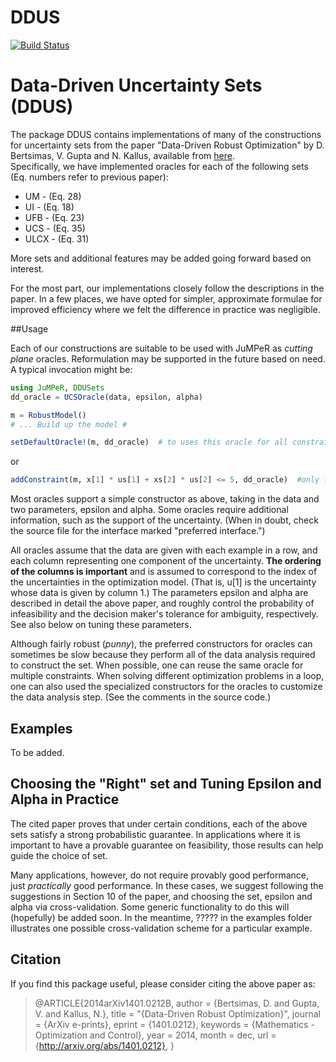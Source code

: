 # DDUS

[![Build Status](https://travis-ci.org/vgupta1/DDUS.jl.svg?branch=master)](https://travis-ci.org/vgupta1/DDUS.jl)

Data-Driven Uncertainty Sets (DDUS)
==========

The package DDUS contains implementations of many of the constructions for uncertainty sets from the paper "Data-Driven Robust Optimization" by D. Bertsimas, V. Gupta and N. Kallus, available from [here](http://arxiv.org/abs/1401.0212).   
Specifically, we have implemented oracles for each of the following sets (Eq. numbers refer to previous paper):
- UM - (Eq. 28) 
- UI - (Eq. 18) 
- UFB - (Eq. 23)
- UCS - (Eq. 35)
- ULCX - (Eq. 31)

More sets and additional features may be added going forward based on interest.  

For the most part, our implementations closely follow the descriptions in the paper.  In a few places, we have opted for simpler, approximate formulae for improved efficiency where we felt the difference in practice was negligible.   

##Usage

Each of our constructions are suitable to be used with JuMPeR as *cutting plane* oracles.  Reformulation may be supported in the future based on need.  A typical invocation might be:

```julia
using JuMPeR, DDUSets
dd_oracle = UCSOracle(data, epsilon, alpha)

m = RobustModel()
# ... Build up the model #

setDefaultOracle!(m, dd_oracle)  # to uses this oracle for all constraints
```

or 
``` julia
addConstraint(m, x[1] * us[1] + xs[2] * us[2] <= 5, dd_oracle)  #only for this one constraint
```

Most oracles support a simple constructor as above, taking in the data and two parameters, epsilon and alpha.  Some oracles require additional information, such as the support of the uncertainty. (When in doubt, check the source file for the interface marked "preferred interface.")  

All oracles assume that the data are given with each example in a row, and each column representing one component of the uncertainty.  **The ordering of the columns is important** and is assumed to correspond to the index of the uncertainties in the optimization model.  (That is, u[1] is the uncertainty whose data is given by column 1.)  The parameters epsilon and alpha are described in detail the above paper, and roughly control the probability of infeasibility and the decision maker's tolerance for ambiguity, respectively.  See also below on tuning these parameters.

Although fairly robust (*punny*), the preferred constructors for oracles can sometimes be slow because they perform all of the data analysis required to construct the set.  When possible, one can reuse the same oracle for multiple constraints.  When solving different optimization problems in a loop, one can also used the specialized constructors for the oracles to customize the data analysis step.  (See the comments in the source code.)

## Examples
To be added.

## Choosing the "Right" set and Tuning Epsilon and Alpha in Practice
The cited paper proves that under certain conditions, each of the above sets satisfy a strong probabilistic guarantee.  In applications where it is important to have a provable guarantee on feasibility, those results can help guide the choice of set. 

Many applications, however, do not require provably good performance, just *practically* good performance.  In these cases, we suggest following the suggestions in Section 10 of the paper, and choosing the set, epsilon and alpha via cross-validation.  Some generic functionality to do this will (hopefully) be added soon.  In the meantime, ????? in the examples folder illustrates one possible cross-validation scheme for a particular example.  

## Citation
If you find this package useful, please consider citing the above paper as:

> @ARTICLE{2014arXiv1401.0212B,
   author = {Bertsimas, D. and Gupta, V. and Kallus, N.},
    title = "{Data-Driven Robust Optimization}",
    journal = {ArXiv e-prints},
   eprint = {1401.0212},
   keywords = {Mathematics - Optimization and Control},
   year = 2014,
  month = dec,
  url = {http://arxiv.org/abs/1401.0212},
}




